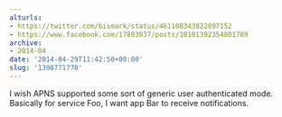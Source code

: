 ```yaml
---
alturls:
- https://twitter.com/bismark/status/461108343822897152
- https://www.facebook.com/17803937/posts/10101392354801789
archive:
- 2014-04
date: '2014-04-29T11:42:50+00:00'
slug: '1398771770'
---
```


I wish APNS supported some sort of generic user authenticated mode.
Basically for service Foo, I want app Bar to receive notifications. 

